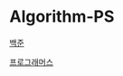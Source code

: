 # Algorithm-PS

[백준](https://github.com/brorae/Algorithm-PS/tree/main/BOJ)

[프로그래머스](https://github.com/brorae/Algorithm-PS/tree/main/PROGRAMMERS)